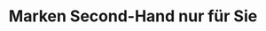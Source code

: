 ---
title: "Marken Second-Hand nur für Sie"
url: /kleve/marken-second-hand-nur-fuer-sie/
shop: Kleidung
---